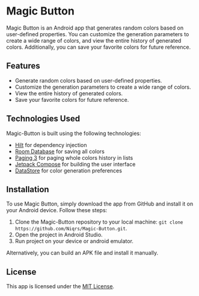 Magic Button
============

Magic Button is an Android app that generates random colors based on user-defined properties. You can customize the generation parameters to create a wide range of colors, and view the entire history of generated colors. Additionally, you can save your favorite colors for future reference.

Features
--------

*   Generate random colors based on user-defined properties.
*   Customize the generation parameters to create a wide range of colors.
*   View the entire history of generated colors.
*   Save your favorite colors for future reference.


## Technologies Used

Magic-Button is built using the following technologies:

- [Hilt](https://developer.android.com/training/dependency-injection/hilt-android) for dependency injection
- [Room Database](https://developer.android.com/topic/libraries/architecture/room) for saving all colors
- [Paging 3](https://developer.android.com/topic/libraries/architecture/paging/v3-overview) for paging whole colors history in lists
- [Jetpack Compose](https://developer.android.com/jetpack/compose) for building the user interface
- [DataStore](https://developer.android.com/topic/libraries/architecture/datastore) for color generation preferences

Installation
------------

To use Magic Button, simply download the app from GitHub and install it on your Android device. Follow these steps:

1.  Clone the Magic-Button repository to your local machine: `git clone https://github.com/Niqrs/Magic-Button.git`.
2.  Open the project in Android Studio.
3.  Run project on your device or android emulator.

Alternatively, you can build an APK file and install it manually.

License
-------

This app is licensed under the [MIT License](https://github.com/Niqrs/Magic-Button/blob/master/LICENSE.md).
